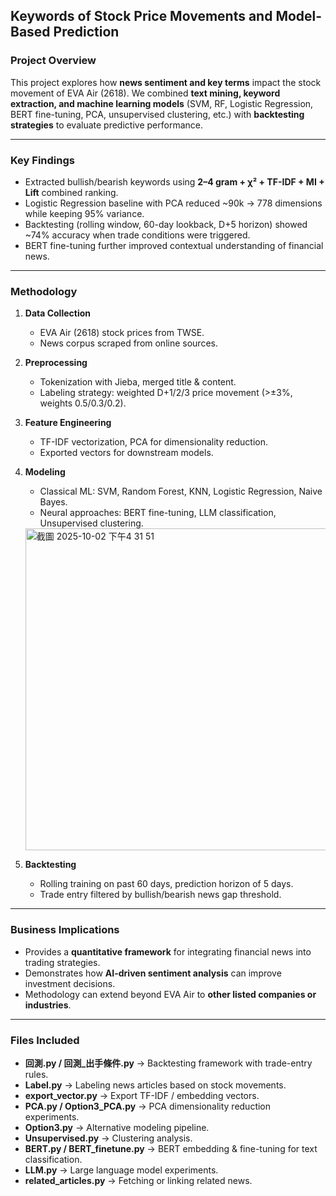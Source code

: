 ## Keywords of Stock Price Movements and Model-Based Prediction


### Project Overview

This project explores how **news sentiment and key terms** impact the stock movement of EVA Air (2618).
We combined **text mining, keyword extraction, and machine learning models** (SVM, RF, Logistic Regression, BERT fine-tuning, PCA, unsupervised clustering, etc.) with **backtesting strategies** to evaluate predictive performance.

---

### Key Findings

* Extracted bullish/bearish keywords using **2–4 gram + χ² + TF-IDF + MI + Lift** combined ranking.
* Logistic Regression baseline with PCA reduced ~90k → 778 dimensions while keeping 95% variance.
* Backtesting (rolling window, 60-day lookback, D+5 horizon) showed ~74% accuracy when trade conditions were triggered.
* BERT fine-tuning further improved contextual understanding of financial news.

---

### Methodology

1. **Data Collection**

   * EVA Air (2618) stock prices from TWSE.
   * News corpus scraped from online sources.

2. **Preprocessing**

   * Tokenization with Jieba, merged title & content.
   * Labeling strategy: weighted D+1/2/3 price movement (>±3%, weights 0.5/0.3/0.2).

3. **Feature Engineering**

   * TF-IDF vectorization, PCA for dimensionality reduction.
   * Exported vectors for downstream models.

4. **Modeling**

   * Classical ML: SVM, Random Forest, KNN, Logistic Regression, Naive Bayes.
   * Neural approaches: BERT fine-tuning, LLM classification, Unsupervised clustering.
   <img width="1214" height="515" alt="截圖 2025-10-02 下午4 31 51" src="https://github.com/user-attachments/assets/3c5a5852-8915-4f4e-9582-dbde6fa66195" />


5. **Backtesting**

   * Rolling training on past 60 days, prediction horizon of 5 days.
   * Trade entry filtered by bullish/bearish news gap threshold.

---

### Business Implications

* Provides a **quantitative framework** for integrating financial news into trading strategies.
* Demonstrates how **AI-driven sentiment analysis** can improve investment decisions.
* Methodology can extend beyond EVA Air to **other listed companies or industries**.

---

### Files Included

* **回測.py / 回測_出手條件.py** → Backtesting framework with trade-entry rules.
* **Label.py** → Labeling news articles based on stock movements.
* **export_vector.py** → Export TF-IDF / embedding vectors.
* **PCA.py / Option3_PCA.py** → PCA dimensionality reduction experiments.
* **Option3.py** → Alternative modeling pipeline.
* **Unsupervised.py** → Clustering analysis.
* **BERT.py / BERT_finetune.py** → BERT embedding & fine-tuning for text classification.
* **LLM.py** → Large language model experiments.
* **related_articles.py** → Fetching or linking related news.

